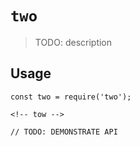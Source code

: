 # `two`

> TODO: description

## Usage

```
const two = require('two');

<!-- tow -->

// TODO: DEMONSTRATE API
```
